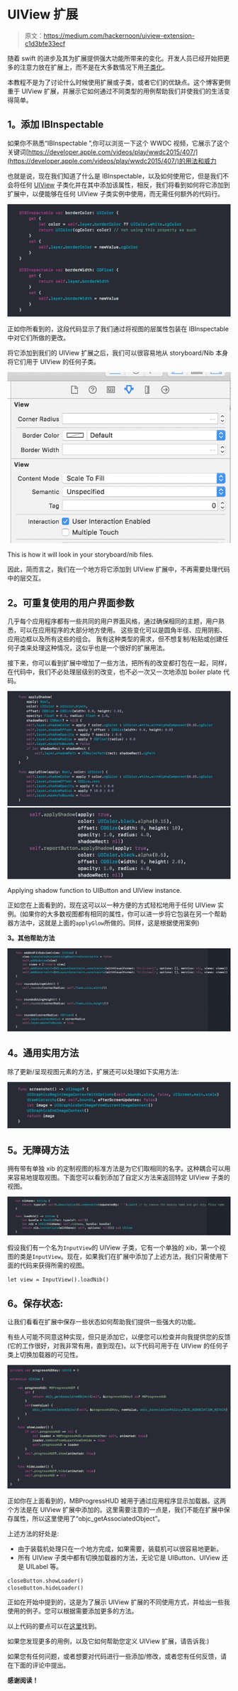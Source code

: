 # UIView 扩展

> 原文：<https://medium.com/hackernoon/uiview-extension-c1d3bfe33ecf>

随着 swift 的进步及其为扩展提供强大功能所带来的变化。开发人员已经开始把更多的注意力放在扩展上，而不是在大多数情况下用[子类化](https://hackernoon.com/tagged/subclassing)。

本教程不是为了讨论什么时候使用扩展或子类，或者它们的优缺点。这个博客更侧重于 UIView 扩展，并展示它如何通过不同类型的用例帮助我们并使我们的生活变得简单。

## **1。添加 IBInspectable**

如果你不熟悉“IBInspectable ”,你可以浏览一下这个 WWDC 视频，它展示了这个关键词[https://developer.apple.com/videos/play/wwdc2015/407/](https://developer.apple.com/videos/play/wwdc2015/407/)的用法和威力

也就是说，现在我们知道了什么是 IBInspectable，以及如何使用它，但是我们不会将任何 [UIView](https://hackernoon.com/tagged/uiview) 子类化并在其中添加该属性，相反，我们将看到如何将它添加到扩展中，以便能够在任何 UIView 子类实例中使用，而无需任何额外的代码行。

![](img/010922e8a15b87bacf4a16264129b67a.png)

正如你所看到的，这段代码显示了我们通过将视图的层属性包装在 IBInspectable 中对它们所做的更改。

将它添加到我们的 UIView 扩展之后，我们可以很容易地从 storyboard/Nib 本身将它们用于 UIView 的任何子类。

![](img/350b89827a64d54254a3ca2530ebff34.png)

This is how it will look in your storyboard/nib files.

因此，简而言之，我们在一个地方将它添加到 UIView 扩展中，不再需要处理代码中的层交互。

## **2。可重复使用的用户界面参数**

几乎每个应用程序都有一些共同的用户界面风格，通过确保相同的主题，用户熟悉，可以在应用程序的大部分地方使用。
这些变化可以是圆角半径、应用阴影、应用边框以及所有这些的组合。
我有这种类型的需求，但不想复制/粘贴或创建任何子类来处理这种情况，这似乎也是一个很好的扩展用法。

接下来，你可以看到扩展中增加了一些方法，把所有的改变都打包在一起，同样，在代码中，我们不必处理层级别的改变，也不必一次又一次地添加 boiler plate 代码。

![](img/629da6c5195633abb1bc19ecad2387f5.png)![](img/903c783f4a6289e8e1a8cdaa9ecfd131.png)

Applying shadow function to UIButton and UIView instance.

正如您在上面看到的，现在这可以以一种方便的方式轻松地用于任何 UIView 实例。(如果你的大多数视图都有相同的属性，你可以进一步将它包装在另一个帮助器方法中，这就是上面的`applyGlow`所做的。同样，这是根据使用案例)

**3。其他帮助方法**

![](img/5cbc57940552b6214d1810cbdd368f40.png)

## **4。通用实用方法**

除了更新/呈现视图元素的方法，扩展还可以处理如下实用方法:

![](img/2873f1ead052fa375585e3b3adbadbb8.png)

## **5。无障碍方法**

拥有带有单独 xib 的定制视图的标准方法是为它们取相同的名字。这种耦合可以用来容易地提取视图。下面您可以看到添加了自定义方法来返回特定 UIView 子类的视图。

![](img/f79c43b5a226e8fea10cf0e6d6b2b32d.png)

假设我们有一个名为`InputView`的 UIView 子类，它有一个单独的 xib，第一个视图的类是`InputView`。现在，如果我们在扩展中添加了上述方法，我们只需使用下面的代码来获得所需的视图。

```
let view = InputView().loadNib()
```

## **6。保存状态:**

让我们看看在扩展中保存一些状态如何帮助我们提供一些强大的功能。

有些人可能不同意这种实现，但只是添加它，以便您可以检查并向我提供您的反馈(它的工作很好，对我非常有用，直到现在)。以下代码可用于在 UIView 的任何子类上切换加载器的可见性。

![](img/172995f3bffc7d2272548173551fa365.png)

正如你在上面看到的，MBProgressHUD 被用于通过应用程序显示加载器。这两个方法是在 UIView 扩展中添加的。这里需要注意的一点是，我们不能在扩展中保存属性，所以这里使用了“objc_getAssociatedObject”。

上述方法的好处是:

*   由于装载机处理只在一个地方完成，如果需要，装载机可以很容易地更新。
*   所有 UIView 子类中都有切换加载器的方法，无论它是 UIButton、UIView 还是 UILabel 等。

```
closeButton.showLoader()
closeButton.hideLoader()
```

正如在开始中提到的，这是为了展示 UIView 扩展的不同使用方式，并给出一些我使用的例子。您可以根据需要添加更多的方法。

以上代码的要点可以在[这里](https://gist.github.com/Ankit-Aggarwal/7010a822bb2df2a594110d85b8f1a500)找到。

如果您发现更多的用例，以及它如何帮助您定义 UIView 扩展，请告诉我:)

如果您有任何问题，或者想要对代码进行一些添加/修改，或者您有任何反馈，请在下面的评论中提出。

**感谢阅读！**